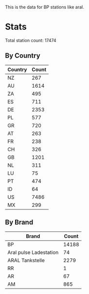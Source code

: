 This is the data for BP stations like aral.


# Stats

Total station count: 17474
## By Country

| Country | Count
| - | - 
| NZ | 267
| AU | 1614
| ZA | 495
| ES | 711
| DE | 2353
| PL | 577
| GR | 720
| AT | 263
| FR | 238
| CH | 326
| GB | 1201
| NL | 311
| LU | 75
| PT | 474
| ID | 64
| US | 7486
| MX | 299
## By Brand

| Brand | Count
| - | - 
| BP | 14188
| Aral pulse Ladestation | 74
| ARAL Tankstelle | 2279
| RR | 1
| AR | 67
| AM | 865
